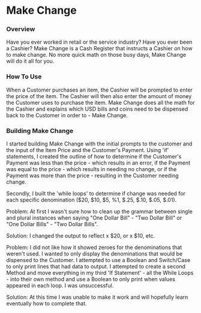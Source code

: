 # Make Change

### Overview

Have you ever worked in retail or the service industry? Have you ever been a Cashier? Make Change is a Cash Register that instructs a Cashier on how to make change. No more quick math on those busy days, Make Change will do it all for you.

### How To Use

When a Customer purchases an item, the Cashier will be prompted to enter the price of the item. The Cashier will then also enter the amount of money the Customer uses to purchase the item. Make Change does all the math for the Cashier and explains which USD bills and coins need to be dispensed back to the Customer in order to - Make Change.

### Building Make Change

I started building Make Change with the initial prompts to the customer and the input of the Item Price and the Customer's Payment. Using 'if' statements, I created the outline of how to determine if the Customer's Payment was less than the price - which results in an error, if the Payment was equal to the price - which results in needing no change, or if the Payment was more than the price - resulting in the Customer needing change.

Secondly, I built the 'while loops' to determine if change was needed for each specific denomination ($20, $10, $5, %1, $.25, $.10, $.05, $.01).

Problem: At first I wasn't sure how to clean up the grammar between single and plural instances when saying "One Dollar Bill" - "Two Dollar Bill" or "One Dollar Bills" - "Two Dollar Bills".

Solution: I changed the output to reflect x $20, or x $10, etc.

Problem: I did not like how it showed zeroes for the denominations that weren't used. I wanted to only display the denominations that would be dispensed to the Customer. I attempted to use a Boolean and Switch/Case to only print lines that had data to output. I attempted to create a second Method and move everything in my third 'If Statement' - all the While Loops - into their own method and use a Boolean to only print when values appeared in each loop. I was unsuccessful.

Solution: At this time I was unable to make it work and will hopefully learn eventually how to complete that.
